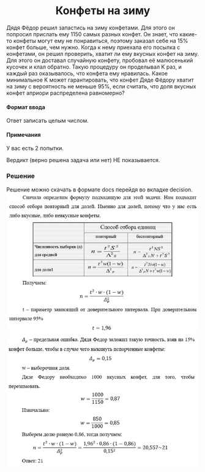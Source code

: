 <h1 align = "center"> Конфеты на зиму </h1>
Дядя Фёдор решил запастиcь на зиму конфетами. Для этого он попросил прислать ему 1150 самых разных конфет. Он знает, что какие-то конфеты могут ему не понравиться, поэтому заказал себе на 15% конфет больше, чем нужно. Когда к нему приехала его посылка с конфетами, он решил проверить, хватит ли ему вкусных конфет на зиму. Для этого он доставал случайную конфету, пробовал её малюсенький кусочек и клал обратно. Такую процедуру он проделывал K раз, и каждый раз оказывалось, что конфета ему нравилась. Какое минимальное K может гарантировать, что конфет Дяде Фёдору хватит на зиму с вероятность не меньше 95%, если считать, что доля вкусных конфет априори распределена равномерно?
<h4> Формат ввода </h4>
Ответ записать целым числом.
<h4> Примечания </h4>
У вас есть 2 попытки.
<p> Вердикт (верно решена задача или нет) НЕ показывается. </p>
<h3> Решение </h3>
Решение можно скачать в формате docs перейдя во вкладке decision.
<img src = "https://github.com/amateur9/Yandex_analytics/blob/main/Testing%20content:%20Analytics/B.%20Candy%20for%20winter/Decision_1.PNG">  
<img src = "https://github.com/amateur9/Yandex_analytics/blob/main/Testing%20content:%20Analytics/B.%20Candy%20for%20winter/Decision_2.PNG">  
